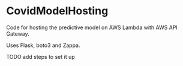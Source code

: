 # CovidModelHosting
Code for hosting the predictive model on AWS Lambda with AWS API Gateway.

Uses Flask, boto3 and Zappa.

TODO add steps to set it up
